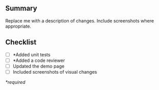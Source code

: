 ## Summary

Replace me with a description of changes. Include screenshots where appropriate.

## Checklist

- [ ] \*Added unit tests
- [ ] \*Added a code reviewer
- [ ] Updated the demo page
- [ ] Included screenshots of visual changes

_\*required_
